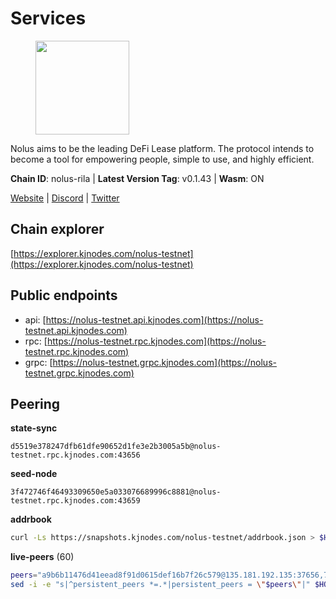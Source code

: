 # Services

<figure><img src="https://raw.githubusercontent.com/kj89/testnet_manuals/main/pingpub/logos/nolus.png" width="150" alt=""><figcaption></figcaption></figure>

Nolus aims to be the leading DeFi Lease platform. The protocol  intends to become a tool for empowering people, simple to use, and highly efficient.

**Chain ID**: nolus-rila | **Latest Version Tag**: v0.1.43 | **Wasm**: ON

[Website](https://www.nolus.io) | [Discord](https://discord.gg/nolus-protocol) | [Twitter](https://twitter.com/NolusProtocol)




## Chain explorer
[https://explorer.kjnodes.com/nolus-testnet](https://explorer.kjnodes.com/nolus-testnet)

## Public endpoints

* api: [https://nolus-testnet.api.kjnodes.com](https://nolus-testnet.api.kjnodes.com)
* rpc: [https://nolus-testnet.rpc.kjnodes.com](https://nolus-testnet.rpc.kjnodes.com)
* grpc: [https://nolus-testnet.grpc.kjnodes.com](https://nolus-testnet.grpc.kjnodes.com)

## Peering

**state-sync**

```text
d5519e378247dfb61dfe90652d1fe3e2b3005a5b@nolus-testnet.rpc.kjnodes.com:43656
```

**seed-node**

```text
3f472746f46493309650e5a033076689996c8881@nolus-testnet.rpc.kjnodes.com:43659
```

**addrbook**
```bash
curl -Ls https://snapshots.kjnodes.com/nolus-testnet/addrbook.json > $HOME/.nolus/config/addrbook.json
```

**live-peers** (60)
```bash
peers="a9b6b11476d41eead8f91d0615def16b7f26c579@135.181.192.135:37656,7a1fc4d1cc0ffec7db6a2a15496136e62561b162@161.97.146.108:26656,7e7da58a74edd0b2592a920a9dde9a23aba4aa16@128.199.202.188:26656,ba3332aa0cee56d0b03df3e0e115ff7dc1e4d317@157.230.63.187:26656,de612f6c77689072fddb192b57dcef8b23997afa@207.244.248.145:37656,eae9a0e07d69a68a1df1a40883fb1aadc08e06f6@45.79.238.183:26656,f77c45399c1dea69fcc48ff15995e8387169249a@80.85.242.54:26656,e36a29b9b1648da15529619823b293e6d6b623b2@64.227.2.190:26656,15cd61c8528611d1192ee06578cd6f5054645a0e@46.101.115.206:55666,e84c51a539d705787644e235faab6bccd4b73bdd@5.61.33.18:26656,be52cb058e6e402d568807cb0432d940ecd6e4c9@139.99.217.221:26656,fcb82df30d2056c3af024fb389e173d683fe8229@65.108.105.48:19756,5255d4dfe384a6e4956d793b8137d956222592ac@89.58.59.75:60556,7c948594abe478ce906ba61d4598ecbf54438805@66.94.106.216:26656,e0aac09f3de68abf583b0e3994228ee8bd19d1eb@168.119.124.130:45659,37933575674b670c91a6aa336b1dd910057465a9@157.90.208.222:60556,a7a48a15db2140201f22047ee9abbc0b259c1f92@194.163.129.102:26656,a2b9541d3c3e738c418a72ab5972c8d2b6cff8ce@65.108.54.167:26656,38eb1e3202a520ab6288b281217dc613f4df3965@206.189.32.170:26656,8b0b427b4567a7a66f05fab1146ee97b52ad7958@93.189.30.119:26656,e6e48680fa62c03bed242c52eb21d3cbe44a6752@46.8.210.144:26856,b046ff8290c046e1792f30c5c57a423bb418a796@161.35.192.231:26656,33f4b7f56b6708526f0638162f020394de0ce5e9@65.21.229.33:28656,0caa74238bfad2c66b2708a5aa71555e81f95074@159.223.72.87:26656,2e146ac9281e3797cbe1ad053e5ce6046b972c15@65.109.140.29:37656,3413989cce29fa5913eb149cbdee4ea5ee02b579@194.34.232.124:55656,32e3e487e0902b0723a073a0a9218a5ae3b30978@109.123.240.42:26656,e3a3f95c1b78964123c1070cde177459aaf47da5@184.174.38.161:26656,236a2626ad46bb671b200883b6105350310372ef@135.181.81.65:37656,3b4439e68ac2031801d48c9ed846be347090274b@161.35.204.243:26656,e4b7228ccadf3180e6e323aa4c0c97946ac054dc@65.109.112.20:11134,8d85b69ea7175ce0cf6ec7badae239339d6525db@81.0.218.59:26656,605ae648991a6688abcc1119b92733b0bbf58c2e@194.163.168.94:37656,58c005e2d30b0299a2706c487e3e694a61235fef@217.76.51.197:26656,d71f6a702561b08023810464a96668045dbabd9e@95.214.55.25:26656,78e20362744b6056ab437bf46a6b09df6a728c9c@217.79.178.10:35656,e95c1138763c637ca62a391bc316c9a96283d79f@188.40.122.98:36656,d725e0a87ae314ef4fccb9bda2a413ec3f87f43a@190.2.155.67:24656,c7d68bf9dd5a7528d3f46b72fae6ffd2090d5bef@154.12.236.186:26656,c2e461ef97ce664bc1e91ea95ecaa8766f58ce88@65.109.116.110:26656,69be36de05cb5f8e14c92e66c28df7ae786050c0@161.97.145.13:21656,447981e6cc73bb67ecd1882b32ad1e4b2e69e432@92.119.112.175:26656,c8c6249b27b4a34aac554d12b0107cc6421098ef@65.108.126.35:24656,0130c7e5dbc56f4a933215b2ea25cd1ac80efd41@95.31.16.222:26656,f19bc528b20c62127b3d556bc76f9a49bbd1594f@20.93.23.161:26656,3432ced75d667f564322676961f75fc245b3cd14@217.76.50.155:26656,bd8c8bf0d613f0ec05f8b17f4fd48f7036cbc212@94.250.201.130:28656,e08055aae540efed02e736ec79621f293fe92ae9@65.109.92.240:1176,cdfcaee60fe31b33a32929a3e15d02f8e2508f98@135.181.160.61:31656,c390bf8bfcead22abff0fca455a7199464b7afa2@165.232.171.88:43656,cc8efa42c4a41e44af474c3d7a404391c24019d3@46.101.188.231:26656,5be7af510fa76c6d91a09e22b36fa2f4f84b938d@37.120.171.213:17656,38e75806248cd215e1e71d94e3db8c08bcf87702@95.214.55.138:27656,e164939ecf8e80d9ffed6bedb9be31de553b47f9@80.254.8.54:26656,8f767a425f5c6de20ffc435154c6351d118b806e@207.180.243.64:46656,2c0ff6e5f30189559ad336a1eb17ae48fcacc8ee@95.216.14.58:61456,34042c9bd9a499d6ab2ad5761886c3e591d54931@34.172.55.50:26656,d5519e378247dfb61dfe90652d1fe3e2b3005a5b@65.109.68.190:43656,87e0efe332fdc4b0c2a76d18761a936509762067@212.41.9.98:36656,8b8bb15cc131fbe09a8070351195022911fe6e8e@89.117.62.159:26656"
sed -i -e "s|^persistent_peers *=.*|persistent_peers = \"$peers\"|" $HOME/.nolus/config/config.toml
```
